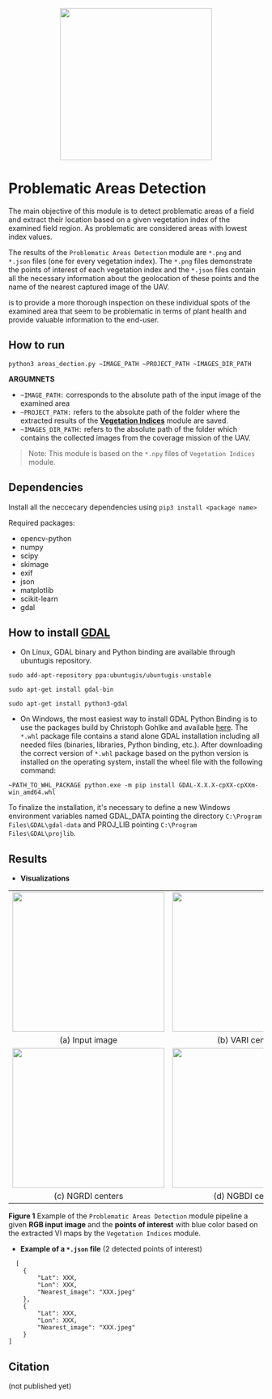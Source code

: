 <p align="center">
<img src="https://user-images.githubusercontent.com/77329407/105342573-3040e900-5be9-11eb-92df-7c09392b1e0c.png" width="300" />
  
# Problematic Areas Detection

<!-- This module detects problematic areas of a field and extracts their location based on a given vegetation index of the examined field region. As problematic are considered areas with lowest index values. -->

The main objective of this module is to detect problematic areas of a field and extract their location based on a given vegetation index of the examined field region. As problematic are considered areas with lowest index values. 

The results of the ```Problematic Areas Detection``` module are ```*.png``` and  ```*.json``` files (one for every vegetation index). The ```*.png``` files demonstrate the points of interest of each vegetation index and the ```*.json``` files contain all the necessary information about the geolocation of these points and the name of the nearest captured image of the UAV.
  
  
  
  is to provide a more thorough inspection on these individual spots of the examined area that seem to be problematic in terms of plant health and provide valuable information to the end-user.
  
## How to run
```
python3 areas_dection.py ~IMAGE_PATH ~PROJECT_PATH ~IMAGES_DIR_PATH
```
**ARGUMNETS**
  
  * ```~IMAGE_PATH:``` corresponds to the absolute path of the input image of the examined area
  * ```~PROJECT_PATH:``` refers to the absolute path of the folder where the extracted results of the [__Vegetation Indices__](https://github.com/CoFly-Project/Vegetation-Indices) module are saved.
  * ```~IMAGES_DIR_PATH:``` refers to the absolute path of the folder which contains the collected images from the coverage mission of the UAV.
  
  
<!-- The ```~IMAGE_PATH``` corresponds to the absolute path of the input image and the ```~PROJECT_PATH``` to the absolute path of the folder where the extracted results of the ```Vegetation Indices''' module are saved. The ```~IMAGES_DIR_PATH``` refers to the absolute path of the folder which contains the collected images from the coverage mission of the UAV. -->
  
> Note: This module is based on the ```*.npy``` files of ```Vegetation Indices``` module. 
  
  
## Dependencies 
Install all the neccecary dependencies using ```pip3 install <package name>```
  
Required packages:
  * opencv-python
  * numpy
  * scipy  
  * skimage
  * exif 
  * json
  * matplotlib
  * scikit-learn
  * gdal

## How to install [GDAL](https://gdal.org)
* On Linux, GDAL binary and Python binding are available through ubuntugis repository. 
  
```sudo add-apt-repository ppa:ubuntugis/ubuntugis-unstable```
  
```sudo apt-get install gdal-bin```
  
```sudo apt-get install python3-gdal```
  
  
* On Windows, the most easiest way to install GDAL Python Binding is to use the packages build by Christoph Gohlke and available [here](https://www.lfd.uci.edu/~gohlke/pythonlibs/#gdal). The ```*.whl``` package file contains a stand alone GDAL installation including all needed files (binaries, libraries, Python 
binding, etc.). After downloading the correct version of ```*.whl``` package based on the python version is installed on the operating system, install the wheel file with the following command:

```
~PATH_TO_WHL_PACKAGE python.exe -m pip install GDAL-X.X.X-cpXX-cpXXm-win_amd64.whl
```
  
To finalize the installation, it's necessary to define a new Windows environment variables named GDAL_DATA pointing the directory ```C:\Program Files\GDAL\gdal-data``` and PROJ_LIB pointing ```C:\Program Files\GDAL\projlib```.

  
## Results
  
  * **Visualizations**

  
  <table class="center">
   <tr class="center">
    <td><img src= "https://user-images.githubusercontent.com/80779522/136773402-d76cdbea-143c-42e4-9df9-10ec277c902a.png" align="center" width="300" height="276" /></td>
    <td><img src= "https://user-images.githubusercontent.com/80779522/136780438-3e6fc930-091e-45d6-b1bb-6022cdb0d541.png" align="center" width="300" height="276" /></td>
    <td><img src= "https://user-images.githubusercontent.com/80779522/136780429-a9aecdec-bc62-4504-a056-67bbcf8157d6.png" align="center" width="300" height="276" /></td>
   </tr>   
   <tr align="center">
    <td>(a) Input image</td>
    <td>(b) VARI centers</td>
    <td>(c) GLI centers</td>    
 
  </tr>  
  <tr class="center">
    <td><img src= "https://user-images.githubusercontent.com/80779522/136780437-0ae0b566-1cce-4640-9fd1-801efcf3a4a3.png" align="center" width="300" height="276" /></td>  
    <td><img src= "https://user-images.githubusercontent.com/80779522/136780432-c3a278d1-ef30-453c-8f88-d900b0d5a5e4.png" align="center" width="300" height="276" /></td>
  </tr>
  <tr align="center">
    <td>(c) NGRDI centers</td>    
    <td>(d) NGBDI centers</td>
  </tr>

</table>
  
  **Figure 1** Example of the ```Problematic Areas Detection``` module pipeline a given **RGB input image** and the **points of interest** with blue color based on the extracted VI maps by the ```Vegetation Indices``` module.
  
  
  


     
* **Example of a ```*.json``` file** (2 detected points of interest)
```
  [
    {
        "Lat": XXX,
        "Lon": XXX,
        "Nearest_image": "XXX.jpeg"
    },
    {
        "Lat": XXX,
        "Lon": XXX,
        "Nearest_image": "XXX.jpeg"
    }
]
```
  
## Citation
(not published yet)
